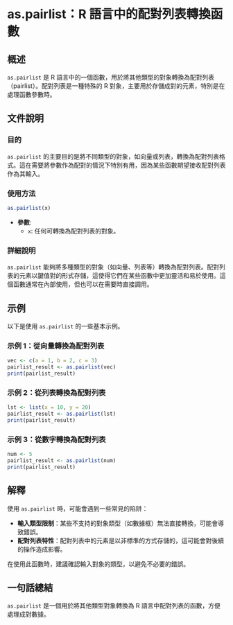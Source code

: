 <!--
Meta Description: # as.pairlist：R 語言中的配對列表轉換函數 ## 概述 `as.pairlist` 是 R 語言中的一個函數，用於將其他類型的對象轉換為配對列表（pairlist）。配對列表是一種特殊的 R 對象，主要用於存儲成對的元素，特別是在處理函數參數時。 ## 文件說明 ### 目的 `as....
Meta Keywords: pairlist, pairlist_result, print, vec, lst
-->

# as.pairlist：R 語言中的配對列表轉換函數

## 概述
`as.pairlist` 是 R 語言中的一個函數，用於將其他類型的對象轉換為配對列表（pairlist）。配對列表是一種特殊的 R 對象，主要用於存儲成對的元素，特別是在處理函數參數時。

## 文件說明
### 目的
`as.pairlist` 的主要目的是將不同類型的對象，如向量或列表，轉換為配對列表格式。這在需要將參數作為配對的情況下特別有用，因為某些函數期望接收配對列表作為其輸入。

### 使用方法
```R
as.pairlist(x)
```

- **參數**:
  - `x`: 任何可轉換為配對列表的對象。

### 詳細說明
`as.pairlist` 能夠將多種類型的對象（如向量、列表等）轉換為配對列表。配對列表的元素以鍵值對的形式存儲，這使得它們在某些函數中更加靈活和易於使用。這個函數通常在內部使用，但也可以在需要時直接調用。

## 示例
以下是使用 `as.pairlist` 的一些基本示例。

### 示例 1：從向量轉換為配對列表
```R
vec <- c(a = 1, b = 2, c = 3)
pairlist_result <- as.pairlist(vec)
print(pairlist_result)
```

### 示例 2：從列表轉換為配對列表
```R
lst <- list(x = 10, y = 20)
pairlist_result <- as.pairlist(lst)
print(pairlist_result)
```

### 示例 3：從數字轉換為配對列表
```R
num <- 5
pairlist_result <- as.pairlist(num)
print(pairlist_result)
```

## 解釋
使用 `as.pairlist` 時，可能會遇到一些常見的陷阱：

- **輸入類型限制**：某些不支持的對象類型（如數據框）無法直接轉換，可能會導致錯誤。
- **配對列表特性**：配對列表中的元素是以非標準的方式存儲的，這可能會對後續的操作造成影響。

在使用此函數時，建議確認輸入對象的類型，以避免不必要的錯誤。

## 一句話總結
`as.pairlist` 是一個用於將其他類型對象轉換為 R 語言中配對列表的函數，方便處理成對數據。